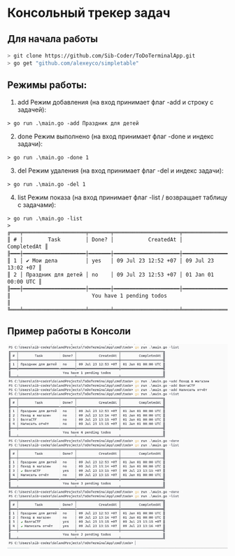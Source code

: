 # Консольный трекер задач


## Для начала работы 
```bash
> git clone https://github.com/Sib-Coder/ToDoTerminalApp.git
> go get "github.com/alexeyco/simpletable"
```
## Режимы работы:
1) add Режим добавления (на вход принимает флаг -add и строку с задачей):
```golang
> go run .\main.go -add Праздник для детей
```
2) done Режим выполнено (на вход принимает флаг -done и индекс задачи):
```golang
> go run .\main.go -done 1
```
3) del Режим удаления (на вход принимает флаг -del и индекс задачи):
```golang
> go run .\main.go -del 1 
```
4) list Режим показа (на вход принимает флаг -list / возвращает таблицу с задачами):
```golang
> go run .\main.go -list  
>
╔═══╤════════════════════╤═══════╤═════════════════════╤═════════════════════╗
║ # │        Task        │ Done? │           CreatedAt │         CompletedAt ║
╟━━━┼━━━━━━━━━━━━━━━━━━━━┼━━━━━━━┼━━━━━━━━━━━━━━━━━━━━━┼━━━━━━━━━━━━━━━━━━━━━╢
║ 1 │ ✔ Мои дела         │ yes   │ 09 Jul 23 12:52 +07 │ 09 Jul 23 13:02 +07 ║
║ 2 │ Праздник для детей │ no    │ 09 Jul 23 12:53 +07 │ 01 Jan 01 00:00 UTC ║
╟━━━┼━━━━━━━━━━━━━━━━━━━━┼━━━━━━━┼━━━━━━━━━━━━━━━━━━━━━┼━━━━━━━━━━━━━━━━━━━━━╢
║                          You have 1 pending todos                          ║
╚═══╧════════════════════╧═══════╧═════════════════════╧═════════════════════╝

```
## Пример работы в Консоли
![Terminal](https://github.com/Sib-Coder/ToDoTerminalApp/blob/main/doc/terminalscrin.png)